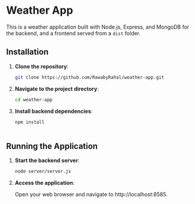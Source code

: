 # Weather App

This is a weather application built with Node.js, Express, and MongoDB for the backend, and a frontend served from a `dist` folder.

## Installation

1. **Clone the repository**:
   
   ```bash
   git clone https://github.com/RawabyRahal/weather-app.git
3. **Navigate to the project directory**:
   
    ```bash
    cd weather-app
5. **Install backend dependencies**:
   
    ```bash
   npm install
  
## Running the Application
1. **Start the backend server**:
   
   ```bash
   node server/server.js
3. **Access the application**:
   
   Open your web browser and navigate to http://localhost:8585.
